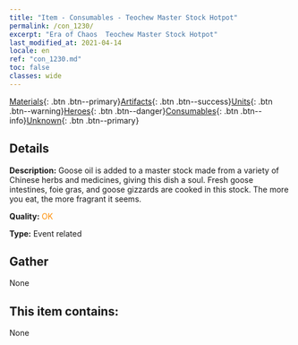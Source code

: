 ```yaml
---
title: "Item - Consumables - Teochew Master Stock Hotpot"
permalink: /con_1230/
excerpt: "Era of Chaos  Teochew Master Stock Hotpot"
last_modified_at: 2021-04-14
locale: en
ref: "con_1230.md"
toc: false
classes: wide
---
```

 [Materials](/Items/){: .btn .btn--primary}[Artifacts](/Items/Artifacts/){: .btn .btn--success}[Units](/Items/Units/){: .btn .btn--warning}[Heroes](/Items/Heroes/){: .btn .btn--danger}[Consumables](/Items/Consumables/){: .btn .btn--info}[Unknown](/Items/Unknown/){: .btn .btn--primary}

## Details
 **Description:** Goose oil is added to a master stock made from a variety of Chinese herbs and medicines, giving this dish a soul. Fresh goose intestines, foie gras, and goose gizzards are cooked in this stock. The more you eat, the more fragrant it seems.

 **Quality:** <span style="color: #FF8C00">OK</span>

 **Type:** Event related

## Gather

  None

## This item contains:

  None

